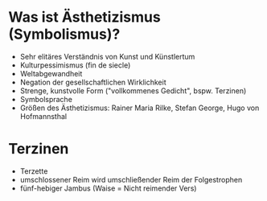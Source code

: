 Was ist Ästhetizismus (Symbolismus)?
====================================

-   Sehr elitäres Verständnis von Kunst und Künstlertum
-   Kulturpessimismus (fin de siecle)
-   Weltabgewandheit
-   Negation der gesellschaftlichen Wirklichkeit
-   Strenge, kunstvolle Form ("vollkommenes Gedicht", bspw. Terzinen)
-   Symbolsprache
-   Größen des Ästhetizismus: Rainer Maria Rilke, Stefan George, Hugo
    von Hofmannsthal

Terzinen
========

-   Terzette
-   umschlossener Reim wird umschließender Reim der Folgestrophen
-   fünf-hebiger Jambus (Waise = Nicht reimender Vers)

